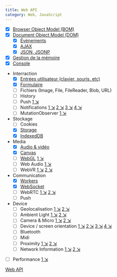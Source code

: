 ```yaml
---
title: Web API
category: Web, JavaScript
---
```


- [x] [Browser Object Model (BOM)](!jsapi/js-bom.md)
- [x] [Document Object Model (DOM)](!jsapi/js-dom.md)
  - [x] [Événements](!jsapi/js-events.md)
  - [x] [AJAX](!jsapi/js-ajax.md)
  - [x] [JSON, JSONP](!jsapi/js-json.md)
- [x] [Gestion de la mémoire](!jsapi/js-memory.md)
- [x] [Console](!jsapi/js-console.md)
- Interraction
  - [x] [Entrées utilisateur (clavier, souris, etc)](!jsapi/js-user-interaction.md)
  - [x] [Formulaire](!jsapi/js-form.md)
  - [ ] Fichiers (Image, File, FileReader, Blob, URL)
  - [ ] History
  - [ ] Push [1 &#x21F2;](https://web-push-book.gauntface.com/)
  - [ ] Notifications [1 &#x21F2;](https://developer.mozilla.org/en-US/docs/Web/API/notification) [2 &#x21F2;](https://developer.mozilla.org/en-US/docs/Web/API/Notifications_API/Using_the_Notifications_API) [3 &#x21F2;](https://developer.mozilla.org/en-US/docs/Web/Guide/API/Vibration) [4 &#x21F2;](https://developer.mozilla.org/en-US/docs/Web/API/Alarm_API)
  - [ ] MutationObserver [1 &#x21F2;](https://blog.sessionstack.com/how-javascript-works-tracking-changes-in-the-dom-using-mutationobserver-86adc7446401)
- Stockage
  - [ ] Cookies
  - [x] [Storage](!jsapi/js-storage.md)
  - [x] [IndexedDB](!jsapi/js-indexeddb.md)
- Media
  - [x] [Audio & vidéo](!jsapi/js-audio-video.md)
  - [x] [Canvas](!jsapi/js-canvas.md)
  - [ ] [WebGL](!jsapi/js-webgl.md) [1 &#x21F2;](https://developer.mozilla.org/fr/docs/Web/API/WebGL_API/Tutorial)
  - [ ] Web Audio [1 &#x21F2;](https://developer.mozilla.org/fr/docs/Web/API/Web_Audio_API)
  - [ ] WebVR [1 &#x21F2;](https://medium.freecodecamp.org/how-to-wish-someone-happy-birthday-using-augmented-reality-3809776cb655) [2 &#x21F2;](https://hacks.mozilla.org/2018/09/converting-a-webgl-application-to-webvr/)
- Communication
  - [x] [Workers](!jsapi/js-worker.md)
  - [x] [WebSocket](!jsapi/js-websocket.md)
  - [ ] WebRTC [1 &#x21F2;](https://developer.mozilla.org/en-US/docs/Web/API/WebRTC_API) [2 &#x21F2;](https://blog.sessionstack.com/how-javascript-works-webrtc-and-the-mechanics-of-peer-to-peer-connectivity-87cc56c1d0ab)
  - [ ] Push
- Device
  - [ ] Geolocalisation [1 &#x21F2;](https://developer.mozilla.org/en-US/docs/Web/API/Geolocation/Using_geolocation) [2 &#x21F2;](https://developer.mozilla.org/en-US/Apps/Fundamentals/gather_and_modify_data/Plotting_yourself_on_the_map)
  - [ ] Ambient Light [1 &#x21F2;](https://developer.mozilla.org/en-US/docs/Web/API/Ambient_Light_Events) [2 &#x21F2;](https://developer.mozilla.org/en-US/Apps/Fundamentals/gather_and_modify_data/Responding_to_light_conditions)
  - [ ] Camera & Micro [1 &#x21F2;](https://developer.mozilla.org/en-US/docs/Web/API/MediaDevices/getUserMedia) [2 &#x21F2;](https://developer.mozilla.org/en-US/docs/Web/API/WebRTC_API/Taking_still_photos)
  - [ ] Device / screen orientation [1 &#x21F2;](https://developer.mozilla.org/en-US/Apps/Fundamentals/gather_and_modify_data/responding_to_device_orientation_changes) [2 &#x21F2;](https://developer.mozilla.org/en-US/docs/Web/Guide/Events/Orientation_and_motion_data_explained) [3 &#x21F2;](https://developer.mozilla.org/en-US/docs/Web/API/Detecting_device_orientation) [4 &#x21F2;](https://developer.mozilla.org/en-US/docs/Web/API/CSS_Object_Model/Managing_screen_orientation)
  - [ ] Bluetooth
  - [ ] Midi
  - [ ] Proximity [1 &#x21F2;](https://developer.mozilla.org/en-US/docs/WebAPI/Proximity) [2 &#x21F2;](https://developer.mozilla.org/en-US/Apps/Build/gather_and_modify_data/Near_or_far_responding_to_proximity)
  - [ ] Network Information [1 &#x21F2;](https://developer.mozilla.org/en-US/Apps/Developing/gather_and_modify_data/Optimizing_for_high_and_low_network_speeds) [2 &#x21F2;](https://developer.mozilla.org/en-US/docs/Web/API/Network_Information_API)
- [ ] Performance [1 &#x21F2;](https://developer.mozilla.org/en-US/docs/Web/API/Performance)

[Web API](https://developer.mozilla.org/fr/docs/Web/API)
